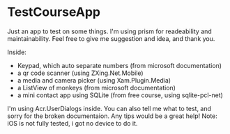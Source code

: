 # TestCourseApp
Just an app to test on some things. I'm using prism for readeability and maintainability. Feel free to give me suggestion and idea, and thank you.

Inside:
- Keypad, which auto separate numbers (from microsoft documentation)
- a qr code scanner (using ZXing.Net.Mobile)
- a media and camera picker (using Xam.Plugin.Media)
- a ListView of monkeys (from microsoft documentation)
- a mini contact app using SQLite (from free course, using sqlite-pcl-net)

I'm using Acr.UserDialogs inside.
You can also tell me what to test, and sorry for the broken documentaion. Any tips would be a great help!
Note: iOS is not fully tested, i got no device to do it.
